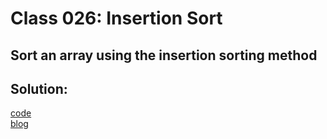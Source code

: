 # Class 026: Insertion Sort
## Sort an array using the insertion sorting method

## Solution:
[code](link) <br>
[blog](link)